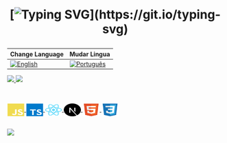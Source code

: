<h1 align="center">
  
[![Typing SVG](https://readme-typing-svg.herokuapp.com?font=Fira+code&color=%234C8EDA&center=true&vCenter=true&multiline=true&width=600&height=200&lines=Welcome+to+my+Github+page!;Hi%2C+I'm+Josmar+Junior!;A+dev+in+love+with;web+development!)](https://git.io/typing-svg)
  
</h1>

| Change Language                                                                                                       | Mudar Lingua                                                                                                                 |
| --------------------------------------------------------------------------------------------------------------------- | ---------------------------------------------------------------------------------------------------------------------------- |
| [![English](https://img.shields.io/badge/English-green?style=for-the-badge&color=050F2C&logoColor=4C8EDA)](README.md) | [![Português](https://img.shields.io/badge/português-green?style=for-the-badge&color=050F2C&logoColor=4C8EDA)](README_pt.md) | [Português](README_pt.md) |

<div>
  <a href="https://github.com/josmar-jr">
  <img height="180em" src="https://github-readme-stats.vercel.app/api?username=Josmar-jr&show_icons=true&theme=dracula&include_all_commits=true&count_private=true"/>
  <img height="180em" src="https://github-readme-stats.vercel.app/api/top-langs/?username=Josmar-jr&layout=compact&langs_count=7&theme=dracula"/>
</div>
  
 ##
  
 <div style="display: inline_block"><br>
  <img align="center" alt="Josmar-Js" height="30" width="40" src="https://raw.githubusercontent.com/devicons/devicon/master/icons/javascript/javascript-plain.svg">
  <img align="center" alt="Josmar-Ts" height="30" width="40" src="https://raw.githubusercontent.com/devicons/devicon/master/icons/typescript/typescript-plain.svg">
  <img align="center" alt="Josmar-React" height="30" width="40" src="https://raw.githubusercontent.com/devicons/devicon/master/icons/react/react-original.svg">
   <img align="center" alt="Josmar-Ts" height="30" width="40" src="https://raw.githubusercontent.com/devicons/devicon/9f4f5cdb393299a81125eb5127929ea7bfe42889/icons/nextjs/nextjs-original.svg">
  <img align="center" alt="Josmar-HTML" height="30" width="40" src="https://raw.githubusercontent.com/devicons/devicon/master/icons/html5/html5-original.svg">
  <img align="center" alt="Josmar-CSS" height="30" width="40" src="https://raw.githubusercontent.com/devicons/devicon/master/icons/css3/css3-original.svg">
</div>
  
  ##
  
   
<div> 

  <a href="https://www.linkedin.com/in/josmar-junior-2ab137204" target="_blank"><img src="https://img.shields.io/badge/-LinkedIn-%230077B5?style=for-the-badge&logo=linkedin&logoColor=white" target="_blank"></a> 
 
 
</div>


